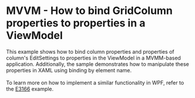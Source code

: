# MVVM - How to bind GridColumn properties to properties in a ViewModel


This example shows how to bind column properties and properties of column's EditSettings to properties in the ViewModel in a MVMM-based application. Additionally, the sample demonstrates how to manipulate these properties in XAML using binding by element name.<br /><br />To learn more on how to implement a similar functionality in WPF, refer to the <a href="https://www.devexpress.com/Support/Center/p/E3166">E3166</a> example.

<br/>


